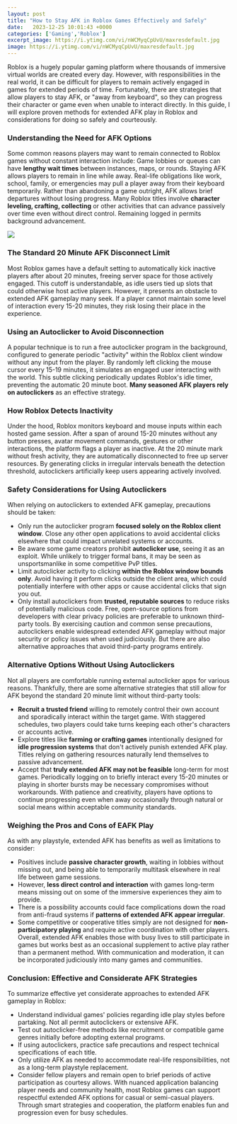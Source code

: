```yaml
---
layout: post
title: "How to Stay AFK in Roblox Games Effectively and Safely"
date:   2023-12-25 10:01:43 +0000
categories: ['Gaming','Roblox']
excerpt_image: https://i.ytimg.com/vi/nWCMyqCpUvU/maxresdefault.jpg
image: https://i.ytimg.com/vi/nWCMyqCpUvU/maxresdefault.jpg
---
```


Roblox is a hugely popular gaming platform where thousands of immersive virtual worlds are created every day. However, with responsibilities in the real world, it can be difficult for players to remain actively engaged in games for extended periods of time. Fortunately, there are strategies that allow players to stay AFK, or "away from keyboard", so they can progress their character or game even when unable to interact directly. In this guide, I will explore proven methods for extended AFK play in Roblox and considerations for doing so safely and courteously.
### Understanding the Need for AFK Options
Some common reasons players may want to remain connected to Roblox games without constant interaction include:
Game lobbies or queues can have **lengthy wait times** between instances, maps, or rounds. Staying AFK allows players to remain in line while away. Real-life obligations like work, school, family, or emergencies may pull a player away from their keyboard temporarily. Rather than abandoning a game outright, AFK allows brief departures without losing progress. Many Roblox titles involve **character leveling, crafting, collecting** or other activities that can advance passively over time even without direct control. Remaining logged in permits background advancement.

![](https://i.ytimg.com/vi/nWCMyqCpUvU/maxresdefault.jpg)
### The Standard 20 Minute AFK Disconnect Limit 
Most Roblox games have a default setting to automatically kick inactive players after about 20 minutes, freeing server space for those actively engaged. This cutoff is understandable, as idle users tied up slots that could otherwise host active players. However, it presents an obstacle to extended AFK gameplay many seek. If a player cannot maintain some level of interaction every 15-20 minutes, they risk losing their place in the experience.
### Using an Autoclicker to Avoid Disconnection
A popular technique is to run a free autoclicker program in the background, configured to generate periodic "activity" within the Roblox client window without any input from the player. By randomly left clicking the mouse cursor every 15-19 minutes, it simulates an engaged user interacting with the world. This subtle clicking periodically updates Roblox's idle timer, preventing the automatic 20 minute boot. **Many seasoned AFK players rely on autoclickers** as an effective strategy.
### How Roblox Detects Inactivity
Under the hood, Roblox monitors keyboard and mouse inputs within each hosted game session. After a span of around 15-20 minutes without any button presses, avatar movement commands, gestures or other interactions, the platform flags a player as inactive. At the 20 minute mark without fresh activity, they are automatically disconnected to free up server resources. By generating clicks in irregular intervals beneath the detection threshold, autoclickers artificially keep users appearing actively involved.
### Safety Considerations for Using Autoclickers
When relying on autoclickers to extended AFK gameplay, precautions should be taken:
- Only run the autoclicker program **focused solely on the Roblox client window**. Close any other open applications to avoid accidental clicks elsewhere that could impact unrelated systems or accounts. 
- Be aware some game creators prohibit **autoclicker use**, seeing it as an exploit. While unlikely to trigger formal bans, it may be seen as unsportsmanlike in some competitive PvP titles.
- Limit autoclicker activity to clicking **within the Roblox window bounds only**. Avoid having it perform clicks outside the client area, which could potentially interfere with other apps or cause accidental clicks that sign you out.
- Only install autoclickers from **trusted, reputable sources** to reduce risks of potentially malicious code. Free, open-source options from developers with clear privacy policies are preferable to unknown third-party tools.
By exercising caution and common sense precautions, autoclickers enable widespread extended AFK gameplay without major security or policy issues when used judiciously. But there are also alternative approaches that avoid third-party programs entirely.
### Alternative Options Without Using Autoclickers
Not all players are comfortable running external autoclicker apps for various reasons. Thankfully, there are some alternative strategies that still allow for AFK beyond the standard 20 minute limit without third-party tools:
- **Recruit a trusted friend** willing to remotely control their own account and sporadically interact within the target game. With staggered schedules, two players could take turns keeping each other's characters or accounts active. 
- Explore titles like **farming or crafting games** intentionally designed for **idle progression systems** that don't actively punish extended AFK play. Titles relying on gathering resources naturally lend themselves to passive advancement.
- Accept that **truly extended AFK may not be feasible** long-term for most games. Periodically logging on to briefly interact every 15-20 minutes or playing in shorter bursts may be necessary compromises without workarounds. 
With patience and creativity, players have options to continue progressing even when away occasionally through natural or social means within acceptable community standards.
### Weighing the Pros and Cons of EAFK Play
As with any playstyle, extended AFK has benefits as well as limitations to consider:
- Positives include **passive character growth**, waiting in lobbies without missing out, and being able to temporarily multitask elsewhere in real life between game sessions. 
- However, **less direct control and interaction** with games long-term means missing out on some of the immersive experiences they aim to provide. 
- There is a possibility accounts could face complications down the road from anti-fraud systems if **patterns of extended AFK appear irregular**. 
- Some competitive or cooperative titles simply are not designed for **non-participatory playing** and require active coordination with other players.
Overall, extended AFK enables those with busy lives to still participate in games but works best as an occasional supplement to active play rather than a permanent method. With communication and moderation, it can be incorporated judiciously into many games and communities.
### Conclusion: Effective and Considerate AFK Strategies
To summarize effective yet considerate approaches to extended AFK gameplay in Roblox:
- Understand individual games' policies regarding idle play styles before partaking. Not all permit autoclickers or extensive AFK.
- Test out autoclicker-free methods like recruitment or compatible game genres initially before adopting external programs. 
- If using autoclickers, practice safe precautions and respect technical specifications of each title. 
- Only utilize AFK as needed to accommodate real-life responsibilities, not as a long-term playstyle replacement. 
- Consider fellow players and remain open to brief periods of active participation as courtesy allows. 
With nuanced application balancing player needs and community health, most Roblox games can support respectful extended AFK options for casual or semi-casual players. Through smart strategies and cooperation, the platform enables fun and progression even for busy schedules.